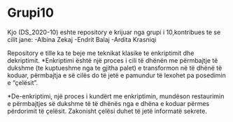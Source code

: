 # Grupi10

Kjo (DS_2020-10) eshte repository e krijuar nga grupi i 10,kontribues te se cilit jane:
-Albina Zekaj
-Endrit Balaj
-Ardita Krasniqi

Repository e tille ka te beje me teknikat klasike te enkriptimit dhe dekriptimit.
*Enkriptimi është një proces i cili të dhënën me përmbajtje të dukshme
(te kuptueshme nga te gjitha palet) e transformon në të dhënë të koduar, 
përmbajtja e së cilës do të jetë e pamundur të lexohet pa posedimin e “çelësit”. 

*De-enkriptimi, një proces i kundërt me enkriptimin, mundëson restaurimin e përmbajtjes 
së dukshme të të dhënës nga e dhëna e koduar përmes përdorimit të çelësit. 
Zakonisht çelësi duhet të jetë informatë sekrete.

